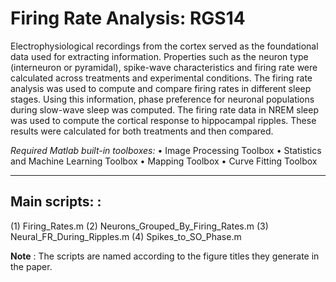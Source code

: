 # Firing Rate Analysis: RGS14 
Electrophysiological recordings from the cortex served as the foundational data used for extracting information. 
Properties such as the neuron type (interneuron or pyramidal), spike-wave characteristics and firing rate were calculated across treatments and experimental conditions. 
The firing rate analysis was used to compute and compare firing rates in different sleep stages. Using this information, phase preference for neuronal populations during slow-wave sleep was computed. 
The firing rate data in NREM sleep was used to compute the cortical response to hippocampal ripples. 
These results were calculated for both treatments and then compared.



_Required Matlab built-in toolboxes:_
•	Image Processing Toolbox
•	Statistics and Machine Learning Toolbox
•	Mapping Toolbox
•	Curve Fitting Toolbox


--------------------------------
## Main scripts: : 
(1) Firing_Rates.m
(2) Neurons_Grouped_By_Firing_Rates.m
(3) Neural_FR_During_Ripples.m
(4) Spikes_to_SO_Phase.m

**Note** : The scripts are named according to the figure titles they generate in the paper.



